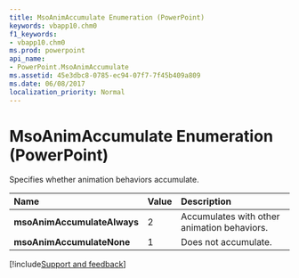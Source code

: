 ```yaml
---
title: MsoAnimAccumulate Enumeration (PowerPoint)
keywords: vbapp10.chm0
f1_keywords:
- vbapp10.chm0
ms.prod: powerpoint
api_name:
- PowerPoint.MsoAnimAccumulate
ms.assetid: 45e3dbc8-0785-ec94-07f7-7f45b409a809
ms.date: 06/08/2017
localization_priority: Normal
---
```



# MsoAnimAccumulate Enumeration (PowerPoint)

Specifies whether animation behaviors accumulate. 



|Name|Value|Description|
|:-----|:-----|:-----|
|**msoAnimAccumulateAlways**|2|Accumulates with other animation behaviors.|
|**msoAnimAccumulateNone**|1|Does not accumulate.|

[!include[Support and feedback](~/includes/feedback-boilerplate.md)]